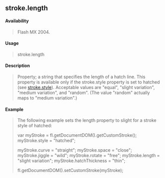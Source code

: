 ## stroke.length

#### Availability

> Flash MX 2004.

#### Usage

> stroke.length

#### Description

> Property; a string that specifies the length of a hatch line. This property is available only if the stroke.style property is set to hatched (see [stroke.style](#_bookmark898)). Acceptable values are "equal", "slight variation", "medium variation", and "random". (The value "random" actually maps to "medium variation".)

#### Example

> The following example sets the length property to slight for a stroke style of hatched:
>
> var myStroke = fl.getDocumentDOM().getCustomStroke(); myStroke.style = "hatched";
>
> myStroke.curve = "straight"; myStroke.space = "close"; myStroke.jiggle = "wild"; myStroke.rotate = "free"; myStroke.length = "slight variation"; myStroke.hatchThickness = "thin";
>
> fl.getDocumentDOM().setCustomStroke(myStroke);
